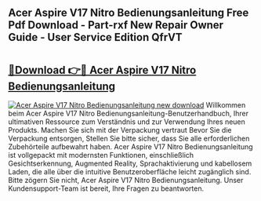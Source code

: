 ## Acer Aspire V17 Nitro Bedienungsanleitung Free Pdf Download - Part-rxf New Repair Owner Guide - User Service Edition QfrVT

# <h2><a href="http://df62i9.blite.top/?on=Acer+Aspire+V17+Nitro+Bedienungsanleitung">🔗Download 👉🔴 Acer Aspire V17 Nitro Bedienungsanleitung</a></h2>

[![Acer Aspire V17 Nitro Bedienungsanleitung new download](https://i.imgur.com/lujVjoI.png)](http://df62i9.blite.top/?on=Acer+Aspire+V17+Nitro+Bedienungsanleitung)
Willkommen beim Acer Aspire V17 Nitro Bedienungsanleitung-Benutzerhandbuch, Ihrer ultimativen Ressource zum Verständnis und zur Verwendung Ihres neuen Produkts. Machen Sie sich mit der Verpackung vertraut Bevor Sie die Verpackung entsorgen, Stellen Sie bitte sicher, dass Sie alle erforderlichen Zubehörteile aufbewahrt haben. Acer Aspire V17 Nitro Bedienungsanleitung ist vollgepackt mit modernsten Funktionen, einschließlich Gesichtserkennung, Augmented Reality, Sprachaktivierung und kabellosem Laden, die alle über die intuitive Benutzeroberfläche leicht zugänglich sind. Bitte zögern Sie nicht, Acer Aspire V17 Nitro Bedienungsanleitung. Unser Kundensupport-Team ist bereit, Ihre Fragen zu beantworten.

